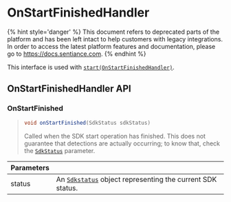# OnStartFinishedHandler

{% hint style='danger' %} This document refers to deprecated parts of the platform and has been left intact to help customers with legacy integrations. In order to access the latest platform features and documentation, please go to https://docs.sentiance.com. {% endhint %}

This interface is used with [`start(OnStartFinishedHandler)`](sentiance.md#start).

## OnStartFinishedHandler API

### OnStartFinished

> ```java
> void onStartFinished(SdkStatus sdkStatus)
> ```
>
> Called when the SDK start operation has finished. This does not guarantee that detections are actually occurring; to know that, check the [`SdkStatus`](sdkstatus/) parameter.

| Parameters |                                                                          |
| ---------- | ------------------------------------------------------------------------ |
| status     | An [`Sdkstatus`](sdkstatus/) object representing the current SDK status. |

